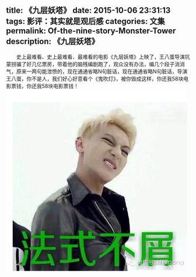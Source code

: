title: 《九层妖塔》
date: 2015-10-06 23:31:13
tags: 影评：其实就是观后感
categories: 文集
permalink: Of-the-nine-story-Monster-Tower
description: 《九层妖塔》
---
　　史上最难看、史上最难看、最难看的电影《九层妖塔》上映了，王八蛋导演坑蒙拐骗了好几亿票房，带着他的脑残编剧跑了，观众没有办法，编几个段子消消气，原来一两句能泄愤的，现在通通省略N句脏话，现在通通省略N句脏话，导演王八蛋，你不是人，我们好心好意看个《鬼吹灯》，被你毁成这样，你还我58块电影票钱，你还我58块电影票钱！<!--more-->
![](/image/face/法式不屑.png)